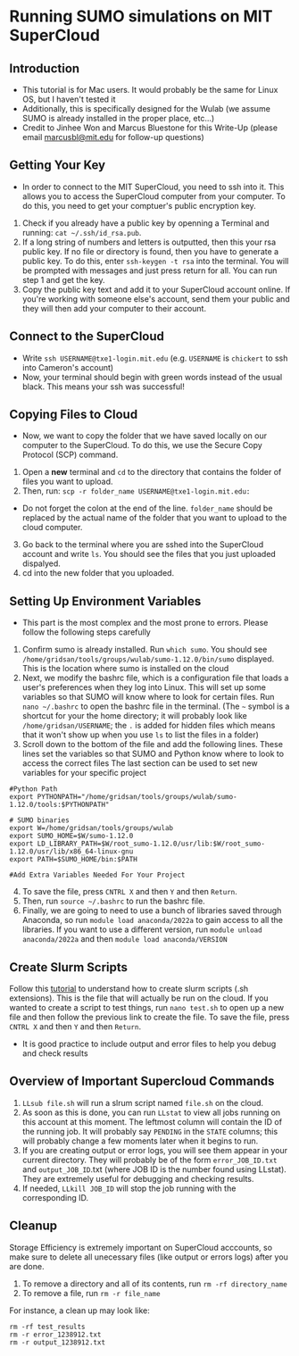 # Running SUMO simulations on MIT SuperCloud

## Introduction
- This tutorial is for Mac users. It would probably be the same for Linux OS, but I haven't tested it 
- Additionally, this is specifically designed for the Wulab (we assume SUMO is already installed in the proper place, etc...)
- Credit to Jinhee Won and Marcus Bluestone for this Write-Up (please email marcusbl@mit.edu for follow-up questions) 

## Getting Your Key
- In order to connect to the MIT SuperCloud, you need to ssh into it. This allows you to access the SuperCloud computer from your computer. To do this, you need to get your comptuer's public encryption key. 
1. Check if you already have a public key by openning a Terminal and running: `cat ~/.ssh/id_rsa.pub`. 
2. If a long string of numbers and letters is outputted, then this your rsa public key. If no file or directory is found, then you have to generate a public key. To do this, enter `ssh-keygen -t rsa` into the terminal. You will be prompted with messages and just press return for all. You can run step 1 and get the key. 
3. Copy the public key text and add it to your SuperCloud account online. If you're working with someone else's account, send them your public and they will then add your computer to their account. 

## Connect to the SuperCloud
- Write `ssh USERNAME@txe1-login.mit.edu` (e.g. `USERNAME` is `chickert` to ssh into Cameron's account)
- Now, your terminal should begin with green words instead of the usual black. This means your ssh was successful! 

## Copying Files to Cloud
- Now, we want to copy the folder that we have saved locally on our computer to the SuperCloud. To do this, we use the Secure Copy Protocol (SCP) command. 
1. Open a **new** terminal and `cd` to the directory that contains the folder of files you want to upload.
2. Then, run: 
```scp -r folder_name USERNAME@txe1-login.mit.edu:```
- Do not forget the colon at the end of the line. `folder_name` should be replaced by the actual name of the folder that you want to upload to the cloud computer.
3. Go back to the terminal where you are sshed into the SuperCloud account and write `ls`. You should see the files that you just uploaded dispalyed. 
4. cd into the new folder that you uploaded. 

## Setting Up Environment Variables
- This part is the most complex and the most prone to errors. Please follow the following steps carefully
1. Confirm sumo is already installed. Run `which sumo`. You should see `/home/gridsan/tools/groups/wulab/sumo-1.12.0/bin/sumo` displayed. This is the location where sumo is installed on the cloud
2. Next, we modify the bashrc file, which is a configuration file that loads a user's preferences when they log into Linux. This will set up some variables so that SUMO will know where to look for certain files. Run `nano ~/.bashrc` to open the bashrc file in the terminal. (The `~` symbol is a shortcut for your the home directory; it will probably look like `/home/gridsan/USERNAME`; the `.` is added for hidden files which means that it won't show up when you use `ls` to list the files in a folder)
3. Scroll down to the bottom of the file and add the following lines. These lines set the variables so that SUMO and Python know where to look to access the correct files The last section can be used to set new variables for your specific project
```
#Python Path
export PYTHONPATH="/home/gridsan/tools/groups/wulab/sumo-1.12.0/tools:$PYTHONPATH"

# SUMO binaries
export W=/home/gridsan/tools/groups/wulab
export SUMO_HOME=$W/sumo-1.12.0
export LD_LIBRARY_PATH=$W/root_sumo-1.12.0/usr/lib:$W/root_sumo-1.12.0/usr/lib/x86_64-linux-gnu
export PATH=$SUMO_HOME/bin:$PATH

#Add Extra Variables Needed For Your Project
```
4. To save the file, press `CNTRL X` and then `Y` and then `Return`. 
5. Then, run `source ~/.bashrc` to run the bashrc file. 
6. Finally, we are going to need to use a bunch of libraries saved through Anaconda, so run `module load anaconda/2022a` to gain access to all the libraries. If you want to use a different version, run `module unload anaconda/2022a` and then `module load anaconda/VERSION`

## Create Slurm Scripts
Follow this [tutorial](https://www.arch.jhu.edu/short-tutorial-how-to-create-a-slurm-script/) to understand how to create slurm scripts (.sh extensions). This is the file that will actually be run on the cloud. If you wanted to create a script to test things, run `nano test.sh` to open up a new file and then follow the previous link to create the file. To save the file, press `CNTRL X` and then `Y` and then `Return`.
- It is good practice to include output and error files to help you debug and check results


## Overview of Important Supercloud Commands
1. `LLsub file.sh` will run a slrum script named `file.sh` on the cloud. 
2. As soon as this is done, you can run `LLstat` to view all jobs running on this account at this moment. The leftmost column will contain the ID of the running job. It will probably say `PENDING` in the `STATE` columns; this will probably change a few moments later when it begins to run. 
3. If you are creating output or error logs, you will see them appear in your current directory. They will probably be of the form `error_JOB_ID.txt` and `output_JOB_ID`.txt (where JOB ID is the number found using LLstat). They are extremely useful for debugging and checking results. 
4. If needed, `LLkill JOB_ID` will stop the job running with the corresponding ID.  

## Cleanup
Storage Efficiency is extremely important on SuperCloud acccounts, so make sure to delete all unecessary files (like output or errors logs) after you are done. 
1. To remove a directory and all of its contents, run `rm -rf directory_name`
2. To remove a file, run `rm -r file_name`

For instance, a clean up may look like:
```
rm -rf test_results
rm -r error_1238912.txt
rm -r output_1238912.txt
```


